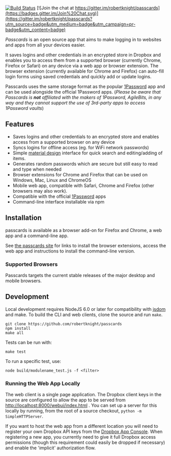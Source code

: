 [![Build Status](https://travis-ci.org/robertknight/passcards.png?branch=master)](https://travis-ci.org/robertknight/passcards) [![Join the chat at https://gitter.im/robertknight/passcards](https://badges.gitter.im/Join%20Chat.svg)](https://gitter.im/robertknight/passcards?utm_source=badge&utm_medium=badge&utm_campaign=pr-badge&utm_content=badge)

*Passcards* is an open source app that aims to make logging in to websites and apps from all your devices easier.

It saves logins and other credentials in an encrypted store in Dropbox and enables you to access them from a supported browser (currently Chrome, Firefox or Safari) on any device via a web app or browser extension. The browser extension (currently available for Chrome and Firefox) can auto-fill login forms using saved credentials and quickly add or update logins.

Passcards uses the same storage format as the popular [1Password](https://agilebits.com/onepassword) app and can be used alongside the official 1Password apps. (_Please be aware that Passcards is **not** affiliated with the makers of 1Password, AgileBits, in any way and they cannot support the use of 3rd-party apps to access 1Password vaults_)

## Features

* Saves logins and other credentials to an encrypted store and enables access from a supported browser on any device
* Syncs logins for offline access (eg. for WiFi network passwords)
* Simple [material design](http://www.google.co.uk/design/) interface for quick search and editing/adding of items.
* Generates random passwords which are secure but still easy to read and type when needed
* Browser extensions for Chrome and Firefox that can be used on Windows, Mac, Linux and ChromeOS
* Mobile web app, compatible with Safari, Chrome and Firefox (other browsers may also work).
* Compatible with the official [1Password](https://agilebits.com/onepassword) apps
* Command-line interface installable via npm

## Installation

passcards is available as a browser add-on for Firefox and Chrome, a web app and a command-line
app.

See [the passcards site](http://robertknight.github.io/passcards/) for links to install the browser extensions, access the web app and instructions to install the command-line version.

### Supported Browsers

Passcards targets the current stable releases of the major desktop and mobile browsers.

## Development

Local development requires NodeJS 6.0 or later for compatibility with [jsdom](https://github.com/tmpvar/jsdom) and make. To build the CLI and web clients, clone the source and run `make`.

```
git clone https://github.com/robertknight/passcards
npm install
make all
```

Tests can be run with:

```
make test
```

To run a specific test, use:

```
node build/modulename_test.js -f <filter>
```

### Running the Web App Locally

The web client is a single page application. The Dropbox client keys in the source are configured to allow
the app to be served from [http://localhost:8000/webui/index.html](http://localhost:8000/webui/index.html) . You can set up a server for this locally
by running, from the root of a source checkout, `python -m SimpleHTTPServer`.

If you want to host the web app from a different location you will need to register your own Dropbox
API keys from the [Dropbox App Console]("https://www.dropbox.com/developers/apps"). When registering a new app,
you currently need to give it full Dropbox access permissions (though this requirement could easily be dropped
if necessary) and enable the 'implicit' authorization flow.

